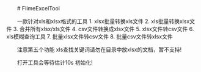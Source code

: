 　　# FiimeExcelTool

　　一款针对xls和xlsx格式的工具
    1. xlsx批量转换xls文件
    2. xls批量转换xlsx文件
    3. 合并所有xlsx/xls文件
    4. csv文件转换成xlsx文件
    5. xlsx文件转csv文件
    6. xls模糊查询工具
    7. 批量xlsx文件转csv文件
    8. 批量csv文件转xlsx文件

　　注意第五个功能 xls查找关键词请勿在目录中放xlsx的文档，暂不支持!

　　打开工具会等待估计10s 初始化!
